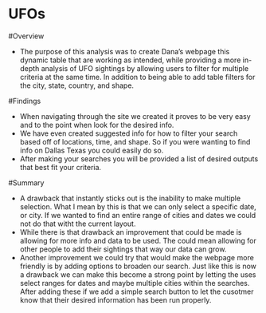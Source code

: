 # UFOs

#Overview 
* The purpose of this analysis was to create Dana’s webpage this dynamic table that are working as intended, while providing a more in-depth analysis of UFO sightings by allowing users to filter for multiple criteria at the same time. In addition to being able to add table filters for the city, state, country, and shape.

#Findings
* When navigating through the site we created it proves to be very easy and to the point when look for the desired info.
* We have even created suggested info for how to filter your search based off of locations, time, and shape.  So if you were wanting to find info on Dallas Texas you could easily do so.
* After making your searches you will be provided a list of desired outputs that best fit your criteria.

#Summary
* A drawback that instantly sticks out is the inability to make multiple selection.  What I mean by this is that we can only select a specific date, or city.  If we wanted to find an entire range of cities and dates we could not do that witht the current layout.
* While there is that drawback an improvement that could be made is allowing for more info and data to be used.  The could mean allowing for other people to add their sightings that way our data can grow.
* Another improvement we could try that would make the webpage more friendly is by adding options to broaden our search.  Just like this is now a drawback we can make this become a strong point by letting the uses select ranges for dates and maybe multiple cities within the searches.  After adding these if we add a simple search button to let the cusotmer know that their desired information has been run properly.
